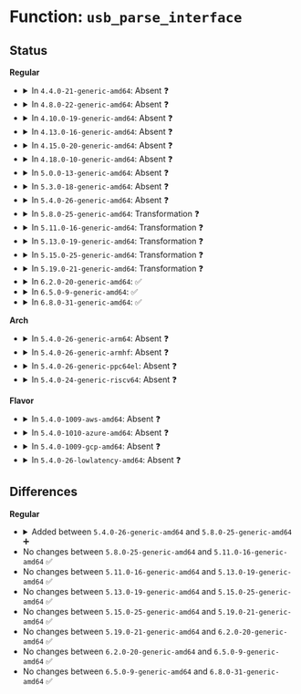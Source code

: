 # Function: <code>usb_parse_interface</code>

## Status
<b>Regular</b>
<ul>
<li>
<details>
<summary>In <code>4.4.0-21-generic-amd64</code>: Absent ❓</summary>

```json
{
  "name": "usb_parse_interface",
  "collision_type": "Unique Static",
  "inline_type": "Full",
  "funcs": [
    {
      "addr": 18446744071585225835,
      "name": "usb_parse_interface",
      "external": false,
      "loc": "drivers/usb/core/config.c:343",
      "file": "drivers/usb/core/config.c",
      "inline": "not declared, inlined",
      "caller_inline": [
        "drivers/usb/core/config.c:usb_parse_configuration"
      ],
      "caller_func": []
    }
  ],
  "symbols": []
}
```
</details>
</li>
<li>
<details>
<summary>In <code>4.8.0-22-generic-amd64</code>: Absent ❓</summary>

```json
{
  "name": "usb_parse_interface",
  "collision_type": "Unique Static",
  "inline_type": "Full",
  "funcs": [
    {
      "addr": 18446744071585618915,
      "name": "usb_parse_interface",
      "external": false,
      "loc": "drivers/usb/core/config.c:409",
      "file": "drivers/usb/core/config.c",
      "inline": "not declared, inlined",
      "caller_inline": [
        "drivers/usb/core/config.c:usb_parse_configuration"
      ],
      "caller_func": []
    }
  ],
  "symbols": []
}
```
</details>
</li>
<li>
<details>
<summary>In <code>4.10.0-19-generic-amd64</code>: Absent ❓</summary>

```json
{
  "name": "usb_parse_interface",
  "collision_type": "Unique Static",
  "inline_type": "Full",
  "funcs": [
    {
      "addr": 18446744071585806455,
      "name": "usb_parse_interface",
      "external": false,
      "loc": "drivers/usb/core/config.c:434",
      "file": "drivers/usb/core/config.c",
      "inline": "not declared, inlined",
      "caller_inline": [
        "drivers/usb/core/config.c:usb_parse_configuration"
      ],
      "caller_func": []
    }
  ],
  "symbols": []
}
```
</details>
</li>
<li>
<details>
<summary>In <code>4.13.0-16-generic-amd64</code>: Absent ❓</summary>

```json
{
  "name": "usb_parse_interface",
  "collision_type": "Unique Static",
  "inline_type": "Full",
  "funcs": [
    {
      "addr": 18446744071585892927,
      "name": "usb_parse_interface",
      "external": false,
      "loc": "drivers/usb/core/config.c:434",
      "file": "drivers/usb/core/config.c",
      "inline": "not declared, inlined",
      "caller_inline": [
        "drivers/usb/core/config.c:usb_parse_configuration"
      ],
      "caller_func": []
    }
  ],
  "symbols": []
}
```
</details>
</li>
<li>
<details>
<summary>In <code>4.15.0-20-generic-amd64</code>: Absent ❓</summary>

```json
{
  "name": "usb_parse_interface",
  "collision_type": "Unique Static",
  "inline_type": "Full",
  "funcs": [
    {
      "addr": 18446744071586333520,
      "name": "usb_parse_interface",
      "external": false,
      "loc": "drivers/usb/core/config.c:434",
      "file": "drivers/usb/core/config.c",
      "inline": "not declared, inlined",
      "caller_inline": [
        "drivers/usb/core/config.c:usb_parse_configuration"
      ],
      "caller_func": []
    }
  ],
  "symbols": []
}
```
</details>
</li>
<li>
<details>
<summary>In <code>4.18.0-10-generic-amd64</code>: Absent ❓</summary>

```json
{
  "name": "usb_parse_interface",
  "collision_type": "Unique Static",
  "inline_type": "Full",
  "funcs": [
    {
      "addr": 18446744071586591143,
      "name": "usb_parse_interface",
      "external": false,
      "loc": "drivers/usb/core/config.c:436",
      "file": "drivers/usb/core/config.c",
      "inline": "not declared, inlined",
      "caller_inline": [
        "drivers/usb/core/config.c:usb_parse_configuration"
      ],
      "caller_func": []
    }
  ],
  "symbols": []
}
```
</details>
</li>
<li>
<details>
<summary>In <code>5.0.0-13-generic-amd64</code>: Absent ❓</summary>

```json
{
  "name": "usb_parse_interface",
  "collision_type": "Unique Static",
  "inline_type": "Full",
  "funcs": [
    {
      "addr": 18446744071586740199,
      "name": "usb_parse_interface",
      "external": false,
      "loc": "drivers/usb/core/config.c:436",
      "file": "drivers/usb/core/config.c",
      "inline": "not declared, inlined",
      "caller_inline": [
        "drivers/usb/core/config.c:usb_parse_configuration"
      ],
      "caller_func": []
    }
  ],
  "symbols": []
}
```
</details>
</li>
<li>
<details>
<summary>In <code>5.3.0-18-generic-amd64</code>: Absent ❓</summary>

```json
{
  "name": "usb_parse_interface",
  "collision_type": "Unique Static",
  "inline_type": "Full",
  "funcs": [
    {
      "addr": 18446744071586996626,
      "name": "usb_parse_interface",
      "external": false,
      "loc": "drivers/usb/core/config.c:436",
      "file": "drivers/usb/core/config.c",
      "inline": "not declared, inlined",
      "caller_inline": [
        "drivers/usb/core/config.c:usb_parse_configuration"
      ],
      "caller_func": []
    }
  ],
  "symbols": []
}
```
</details>
</li>
<li>
<details>
<summary>In <code>5.4.0-26-generic-amd64</code>: Absent ❓</summary>

```json
{
  "name": "usb_parse_interface",
  "collision_type": "Unique Static",
  "inline_type": "Full",
  "funcs": [
    {
      "addr": 18446744071587195965,
      "name": "usb_parse_interface",
      "external": false,
      "loc": "drivers/usb/core/config.c:502",
      "file": "drivers/usb/core/config.c",
      "inline": "not declared, inlined",
      "caller_inline": [
        "drivers/usb/core/config.c:usb_parse_configuration"
      ],
      "caller_func": []
    }
  ],
  "symbols": []
}
```
</details>
</li>
<li>
<details>
<summary>In <code>5.8.0-25-generic-amd64</code>: Transformation ❓</summary>

```c
int usb_parse_interface(struct device * ddev, int cfgno, struct usb_host_config * config, unsigned char * buffer, int size, u8 * inums, u8 * nalts)
```

```json
{
  "name": "usb_parse_interface",
  "collision_type": "Unique Static",
  "inline_type": "No",
  "funcs": [
    {
      "addr": 0,
      "name": "usb_parse_interface",
      "external": false,
      "loc": "drivers/usb/core/config.c:498",
      "file": "drivers/usb/core/config.c",
      "inline": "seen, unknown",
      "caller_inline": [],
      "caller_func": [
        "drivers/usb/core/config.c:usb_parse_configuration"
      ]
    }
  ],
  "symbols": [
    {
      "addr": 18446744071588047072,
      "name": "usb_parse_interface",
      "section": ".text",
      "bind": "STB_LOCAL",
      "size": 691
    },
    {
      "addr": 18446744071588051996,
      "name": "usb_parse_interface.cold",
      "section": ".text",
      "bind": "STB_LOCAL",
      "size": 169
    }
  ]
}
```
</details>
</li>
<li>
<details>
<summary>In <code>5.11.0-16-generic-amd64</code>: Transformation ❓</summary>

```c
int usb_parse_interface(struct device * ddev, int cfgno, struct usb_host_config * config, unsigned char * buffer, int size, u8 * inums, u8 * nalts)
```

```json
{
  "name": "usb_parse_interface",
  "collision_type": "Unique Static",
  "inline_type": "No",
  "funcs": [
    {
      "addr": 0,
      "name": "usb_parse_interface",
      "external": false,
      "loc": "drivers/usb/core/config.c:498",
      "file": "drivers/usb/core/config.c",
      "inline": "seen, unknown",
      "caller_inline": [],
      "caller_func": [
        "drivers/usb/core/config.c:usb_parse_configuration"
      ]
    }
  ],
  "symbols": [
    {
      "addr": 18446744071588095264,
      "name": "usb_parse_interface",
      "section": ".text",
      "bind": "STB_LOCAL",
      "size": 691
    },
    {
      "addr": 18446744071591549270,
      "name": "usb_parse_interface.cold",
      "section": ".text",
      "bind": "STB_LOCAL",
      "size": 169
    }
  ]
}
```
</details>
</li>
<li>
<details>
<summary>In <code>5.13.0-19-generic-amd64</code>: Transformation ❓</summary>

```c
int usb_parse_interface(struct device * ddev, int cfgno, struct usb_host_config * config, unsigned char * buffer, int size, u8 * inums, u8 * nalts)
```

```json
{
  "name": "usb_parse_interface",
  "collision_type": "Unique Static",
  "inline_type": "No",
  "funcs": [
    {
      "addr": 0,
      "name": "usb_parse_interface",
      "external": false,
      "loc": "drivers/usb/core/config.c:498",
      "file": "drivers/usb/core/config.c",
      "inline": "seen, unknown",
      "caller_inline": [],
      "caller_func": [
        "drivers/usb/core/config.c:usb_parse_configuration"
      ]
    }
  ],
  "symbols": [
    {
      "addr": 18446744071587977920,
      "name": "usb_parse_interface",
      "section": ".text",
      "bind": "STB_LOCAL",
      "size": 687
    },
    {
      "addr": 18446744071591491629,
      "name": "usb_parse_interface.cold",
      "section": ".text",
      "bind": "STB_LOCAL",
      "size": 169
    }
  ]
}
```
</details>
</li>
<li>
<details>
<summary>In <code>5.15.0-25-generic-amd64</code>: Transformation ❓</summary>

```c
int usb_parse_interface(struct device * ddev, int cfgno, struct usb_host_config * config, unsigned char * buffer, int size, u8 * inums, u8 * nalts)
```

```json
{
  "name": "usb_parse_interface",
  "collision_type": "Unique Static",
  "inline_type": "No",
  "funcs": [
    {
      "addr": 0,
      "name": "usb_parse_interface",
      "external": false,
      "loc": "drivers/usb/core/config.c:498",
      "file": "drivers/usb/core/config.c",
      "inline": "seen, unknown",
      "caller_inline": [],
      "caller_func": [
        "drivers/usb/core/config.c:usb_parse_configuration"
      ]
    }
  ],
  "symbols": [
    {
      "addr": 18446744071588589600,
      "name": "usb_parse_interface",
      "section": ".text",
      "bind": "STB_LOCAL",
      "size": 777
    },
    {
      "addr": 18446744071592569195,
      "name": "usb_parse_interface.cold",
      "section": ".text",
      "bind": "STB_LOCAL",
      "size": 177
    }
  ]
}
```
</details>
</li>
<li>
<details>
<summary>In <code>5.19.0-21-generic-amd64</code>: Transformation ❓</summary>

```c
int usb_parse_interface(struct device * ddev, int cfgno, struct usb_host_config * config, unsigned char * buffer, int size, u8 * inums, u8 * nalts)
```

```json
{
  "name": "usb_parse_interface",
  "collision_type": "Unique Static",
  "inline_type": "No",
  "funcs": [
    {
      "addr": 0,
      "name": "usb_parse_interface",
      "external": false,
      "loc": "drivers/usb/core/config.c:498",
      "file": "drivers/usb/core/config.c",
      "inline": "seen, unknown",
      "caller_inline": [],
      "caller_func": [
        "drivers/usb/core/config.c:usb_parse_configuration"
      ]
    }
  ],
  "symbols": [
    {
      "addr": 18446744071590002160,
      "name": "usb_parse_interface",
      "section": ".text",
      "bind": "STB_LOCAL",
      "size": 868
    },
    {
      "addr": 18446744071594448246,
      "name": "usb_parse_interface.cold",
      "section": ".text",
      "bind": "STB_LOCAL",
      "size": 130
    }
  ]
}
```
</details>
</li>
<li>
<details>
<summary>In <code>6.2.0-20-generic-amd64</code>: ✅</summary>

```c
int usb_parse_interface(struct device * ddev, int cfgno, struct usb_host_config * config, unsigned char * buffer, int size, u8 * inums, u8 * nalts)
```

```json
{
  "name": "usb_parse_interface",
  "collision_type": "Unique Static",
  "inline_type": "No",
  "funcs": [
    {
      "addr": 18446744071591599664,
      "name": "usb_parse_interface",
      "external": false,
      "loc": "drivers/usb/core/config.c:498",
      "file": "drivers/usb/core/config.c",
      "inline": "seen, unknown",
      "caller_inline": [],
      "caller_func": [
        "drivers/usb/core/config.c:usb_parse_configuration"
      ]
    }
  ],
  "symbols": [
    {
      "addr": 18446744071591599664,
      "name": "usb_parse_interface",
      "section": ".text",
      "bind": "STB_LOCAL",
      "size": 982
    }
  ]
}
```
</details>
</li>
<li>
<details>
<summary>In <code>6.5.0-9-generic-amd64</code>: ✅</summary>

```c
int usb_parse_interface(struct device * ddev, int cfgno, struct usb_host_config * config, unsigned char * buffer, int size, u8 * inums, u8 * nalts)
```

```json
{
  "name": "usb_parse_interface",
  "collision_type": "Unique Static",
  "inline_type": "No",
  "funcs": [
    {
      "addr": 18446744071592021488,
      "name": "usb_parse_interface",
      "external": false,
      "loc": "drivers/usb/core/config.c:498",
      "file": "drivers/usb/core/config.c",
      "inline": "seen, unknown",
      "caller_inline": [],
      "caller_func": [
        "drivers/usb/core/config.c:usb_parse_configuration"
      ]
    }
  ],
  "symbols": [
    {
      "addr": 18446744071592021488,
      "name": "usb_parse_interface",
      "section": ".text",
      "bind": "STB_LOCAL",
      "size": 972
    }
  ]
}
```
</details>
</li>
<li>
<details>
<summary>In <code>6.8.0-31-generic-amd64</code>: ✅</summary>

```c
int usb_parse_interface(struct device * ddev, int cfgno, struct usb_host_config * config, unsigned char * buffer, int size, u8 * inums, u8 * nalts)
```

```json
{
  "name": "usb_parse_interface",
  "collision_type": "Unique Static",
  "inline_type": "No",
  "funcs": [
    {
      "addr": 18446744071592761760,
      "name": "usb_parse_interface",
      "external": false,
      "loc": "drivers/usb/core/config.c:498",
      "file": "drivers/usb/core/config.c",
      "inline": "seen, unknown",
      "caller_inline": [],
      "caller_func": [
        "drivers/usb/core/config.c:usb_parse_configuration"
      ]
    }
  ],
  "symbols": [
    {
      "addr": 18446744071592761760,
      "name": "usb_parse_interface",
      "section": ".text",
      "bind": "STB_LOCAL",
      "size": 982
    }
  ]
}
```
</details>
</li>
</ul>
<b>Arch</b>
<ul>
<li>
<details>
<summary>In <code>5.4.0-26-generic-arm64</code>: Absent ❓</summary>

```json
{
  "name": "usb_parse_interface",
  "collision_type": "Unique Static",
  "inline_type": "Full",
  "funcs": [
    {
      "addr": 18446603336500281264,
      "name": "usb_parse_interface",
      "external": false,
      "loc": "drivers/usb/core/config.c:502",
      "file": "drivers/usb/core/config.c",
      "inline": "not declared, inlined",
      "caller_inline": [
        "drivers/usb/core/config.c:usb_parse_configuration"
      ],
      "caller_func": []
    }
  ],
  "symbols": []
}
```
</details>
</li>
<li>
<details>
<summary>In <code>5.4.0-26-generic-armhf</code>: Absent ❓</summary>

```json
{
  "name": "usb_parse_interface",
  "collision_type": "Unique Static",
  "inline_type": "Full",
  "funcs": [
    {
      "addr": 3232751692,
      "name": "usb_parse_interface",
      "external": false,
      "loc": "drivers/usb/core/config.c:502",
      "file": "drivers/usb/core/config.c",
      "inline": "not declared, inlined",
      "caller_inline": [
        "drivers/usb/core/config.c:usb_parse_configuration"
      ],
      "caller_func": []
    }
  ],
  "symbols": []
}
```
</details>
</li>
<li>
<details>
<summary>In <code>5.4.0-26-generic-ppc64el</code>: Absent ❓</summary>

```json
{
  "name": "usb_parse_interface",
  "collision_type": "Unique Static",
  "inline_type": "Full",
  "funcs": [
    {
      "addr": 13835058055293582912,
      "name": "usb_parse_interface",
      "external": false,
      "loc": "drivers/usb/core/config.c:502",
      "file": "drivers/usb/core/config.c",
      "inline": "not declared, inlined",
      "caller_inline": [
        "drivers/usb/core/config.c:usb_parse_configuration"
      ],
      "caller_func": []
    }
  ],
  "symbols": []
}
```
</details>
</li>
<li>
<details>
<summary>In <code>5.4.0-24-generic-riscv64</code>: Absent ❓</summary>

```json
{
  "name": "usb_parse_interface",
  "collision_type": "Unique Static",
  "inline_type": "Full",
  "funcs": [
    {
      "addr": 18446743936277191620,
      "name": "usb_parse_interface",
      "external": false,
      "loc": "drivers/usb/core/config.c:502",
      "file": "drivers/usb/core/config.c",
      "inline": "not declared, inlined",
      "caller_inline": [
        "drivers/usb/core/config.c:usb_parse_configuration"
      ],
      "caller_func": []
    }
  ],
  "symbols": []
}
```
</details>
</li>
</ul>
<b>Flavor</b>
<ul>
<li>
<details>
<summary>In <code>5.4.0-1009-aws-amd64</code>: Absent ❓</summary>

```json
{
  "name": "usb_parse_interface",
  "collision_type": "Unique Static",
  "inline_type": "Full",
  "funcs": [
    {
      "addr": 18446744071586902045,
      "name": "usb_parse_interface",
      "external": false,
      "loc": "drivers/usb/core/config.c:502",
      "file": "drivers/usb/core/config.c",
      "inline": "not declared, inlined",
      "caller_inline": [
        "drivers/usb/core/config.c:usb_parse_configuration"
      ],
      "caller_func": []
    }
  ],
  "symbols": []
}
```
</details>
</li>
<li>
<details>
<summary>In <code>5.4.0-1010-azure-amd64</code>: Absent ❓</summary>

```json
{
  "name": "usb_parse_interface",
  "collision_type": "Unique Static",
  "inline_type": "Full",
  "funcs": [
    {
      "addr": 18446744071586843165,
      "name": "usb_parse_interface",
      "external": false,
      "loc": "drivers/usb/core/config.c:502",
      "file": "drivers/usb/core/config.c",
      "inline": "not declared, inlined",
      "caller_inline": [
        "drivers/usb/core/config.c:usb_parse_configuration"
      ],
      "caller_func": []
    }
  ],
  "symbols": []
}
```
</details>
</li>
<li>
<details>
<summary>In <code>5.4.0-1009-gcp-amd64</code>: Absent ❓</summary>

```json
{
  "name": "usb_parse_interface",
  "collision_type": "Unique Static",
  "inline_type": "Full",
  "funcs": [
    {
      "addr": 18446744071587150525,
      "name": "usb_parse_interface",
      "external": false,
      "loc": "drivers/usb/core/config.c:502",
      "file": "drivers/usb/core/config.c",
      "inline": "not declared, inlined",
      "caller_inline": [
        "drivers/usb/core/config.c:usb_parse_configuration"
      ],
      "caller_func": []
    }
  ],
  "symbols": []
}
```
</details>
</li>
<li>
<details>
<summary>In <code>5.4.0-26-lowlatency-amd64</code>: Absent ❓</summary>

```json
{
  "name": "usb_parse_interface",
  "collision_type": "Unique Static",
  "inline_type": "Full",
  "funcs": [
    {
      "addr": 18446744071587257597,
      "name": "usb_parse_interface",
      "external": false,
      "loc": "drivers/usb/core/config.c:502",
      "file": "drivers/usb/core/config.c",
      "inline": "not declared, inlined",
      "caller_inline": [
        "drivers/usb/core/config.c:usb_parse_configuration"
      ],
      "caller_func": []
    }
  ],
  "symbols": []
}
```
</details>
</li>
</ul>

## Differences
<b>Regular</b>
<ul>
<li>
<details>
<summary>Added between <code>5.4.0-26-generic-amd64</code> and <code>5.8.0-25-generic-amd64</code> ➕</summary>

```c
int usb_parse_interface(struct device * ddev, int cfgno, struct usb_host_config * config, unsigned char * buffer, int size, u8 * inums, u8 * nalts)
```
</details>
</li>
<li>
No changes between <code>5.8.0-25-generic-amd64</code> and <code>5.11.0-16-generic-amd64</code> ✅
</li>
<li>
No changes between <code>5.11.0-16-generic-amd64</code> and <code>5.13.0-19-generic-amd64</code> ✅
</li>
<li>
No changes between <code>5.13.0-19-generic-amd64</code> and <code>5.15.0-25-generic-amd64</code> ✅
</li>
<li>
No changes between <code>5.15.0-25-generic-amd64</code> and <code>5.19.0-21-generic-amd64</code> ✅
</li>
<li>
No changes between <code>5.19.0-21-generic-amd64</code> and <code>6.2.0-20-generic-amd64</code> ✅
</li>
<li>
No changes between <code>6.2.0-20-generic-amd64</code> and <code>6.5.0-9-generic-amd64</code> ✅
</li>
<li>
No changes between <code>6.5.0-9-generic-amd64</code> and <code>6.8.0-31-generic-amd64</code> ✅
</li>
</ul>
